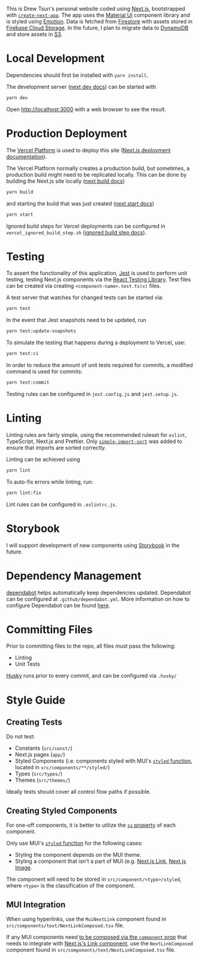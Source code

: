This is Drew Tsun's personal website coded using [Next.js](https://nextjs.org/), bootstrapped with 
[`create-next-app`](https://github.com/vercel/next.js/tree/canary/packages/create-next-app). The app uses the
[Material UI](https://mui.com/) component library and is styled using [Emotion](https://emotion.sh/). Data is fetched
from [Firestore](https://firebase.google.com/docs/firestore) with assets stored in 
[Firebase Cloud Storage](https://firebase.google.com/docs/storage). In the future, I plan to migrate data to
[DynamoDB](https://aws.amazon.com/dynamodb/) and store assets in [S3](https://aws.amazon.com/s3/).

# Local Development

Dependencies should first be installed with `yarn install`.

The development server ([next dev docs](https://nextjs.org/docs/pages/api-reference/next-cli#development)) can be started with

```bash
yarn dev
```

Open [http://localhost:3000](http://localhost:3000) with a web browser to see the result.

# Production Deployment

The [Vercel Platform](https://vercel.com/new?utm_medium=default-template&filter=next.js&utm_source=create-next-app&utm_campaign=create-next-app-readme) is used to deploy this site 
([Next.js deployment documentation](https://nextjs.org/docs/deployment)).

The Vercel Platform normally creates a production build, but sometimes, a production build might need to be 
replicated locally. This can be done by building the Next.js site locally 
([next build docs](https://nextjs.org/docs/pages/api-reference/next-cli#build))

```bash
yarn build
```

and starting the build that was just created ([next start docs](https://nextjs.org/docs/pages/api-reference/next-cli#production))

```bash
yarn start
```

Ignored build steps for Vercel deployments can be configured in `vercel_ignored_build_step.sh` ([ignored build step docs](https://vercel.com/docs/projects/overview#ignored-build-step)).

# Testing

To assert the functionality of this application, [Jest](https://jestjs.io/) is used to perform unit testing, testing 
Next.js components via the [React Testing Library](https://testing-library.com/docs/react-testing-library/intro/). 
Test files can be created via creating `<component-name>.test.ts(x)` files.

A test server that watches for changed tests can be started via:

```bash
yarn test
```

In the event that Jest snapshots need to be updated, run

```bash
yarn test:update-snapshots
```

To simulate the testing that happens during a deployment to Vercel, use:

```bash
yarn test:ci
```

In order to reduce the amount of unit tests required for commits, a modified command is used for commits:

```bash
yarn test:commit
```

Testing rules can be configured in `jest.config.js` and `jest.setup.js`.

# Linting

Linting rules are fairly simple, using the recommended ruleset for `eslint`, TypeScript, Next.js and Prettier.
Only [`simple-import-sort`](https://github.com/lydell/eslint-plugin-simple-import-sort) was added to ensure that imports are sorted correctly. 

Linting can be achieved using 

```bash
yarn lint
```

To auto-fix errors while linting, run:

```bash
yarn lint:fix
```

Lint rules can be configured in `.eslintrc.js`.

# Storybook

I will support development of new components using [Storybook](https://storybook.js.org/) in the future.

# Dependency Management

[dependabot](https://github.com/dependabot) helps automatically keep dependencies updated. Dependabot can be configured
at `.github/dependabot.yml`. More information on how to configure Dependabot can be found
[here](https://docs.github.com/en/code-security/getting-started/dependabot-quickstart-guide). 

# Committing Files

Prior to committing files to the repo, all files must pass the following:
- Linting
- Unit Tests

[Husky](https://typicode.github.io/husky/) runs prior to every commit, and can be configured via `.husky/`

# Style Guide

## Creating Tests

Do not test:
- Constants (`src/const/`)
- Next.js pages (`app/`)
- Styled Components (i.e. components styled with MUI's [`styled` function](https://mui.com/system/styled/), 
located in `src/components/**/styled/`)
- Types (`src/types/`)
- Themes (`src/themes/`)

Ideally tests should cover all control flow paths if possible.

## Creating Styled Components

For one-off components, it is better to utilize the [`sx` property](https://mui.com/system/getting-started/the-sx-prop/) 
of each component.

Only use MUI's [`styled` function](https://mui.com/system/styled/) for the following cases:
- Styling the component depends on the MUI theme.
- Styling a component that isn't a part of MUI (e.g.
[Next.js Link](https://nextjs.org/docs/pages/api-reference/components/link), 
[Next.js Image](https://nextjs.org/docs/pages/api-reference/components/image). 

The component will need to be stored in `src/component/<type>/styled`, where `<type>` is the classification of the 
component.

## MUI Integration

When using hyperlinks, use the `MuiNextLink` component found in `src/components/text/NextLinkComposed.tsx` file. 

If any MUI components need [to be composed via the `component` prop](https://mui.com/material-ui/guides/composition/) 
that needs to integrate with [Next.js's Link component](https://nextjs.org/docs/pages/api-reference/components/link), 
use the `NextLinkComposed` component found in `src/components/text/NextLinkComposed.tsx` file.
